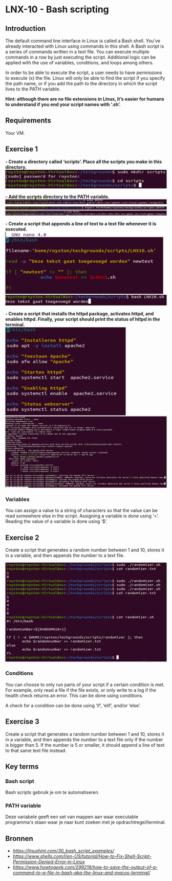 # LNX-10 - Bash scripting

## Introduction
The default command line interface in Linux is called a Bash shell. You’ve already interacted with Linux using commands in this shell.
A Bash script is a series of commands written in a text file. You can execute multiple commands in a row by just executing the script.
Additional logic can be applied with the use of variables, conditions, and loops among others.  

In order to be able to execute the script, a user needs to have permissions to execute (x) the file.
Linux will only be able to find the script if you specify the path name, or if you add the path to the directory in which the script lives to the PATH variable.  

**Hint: although there are no file extensions in Linux, it’s easier for humans to understand if you end your script names with ‘.sh’.**  

## Requirements
Your VM.  

## Exercise 1

**- Create a directory called ‘scripts’. Place all the scripts you make in this directory.**  
![Kijk](https://github.com/Electroybot/cloud-6-repo-Electroybot/blob/main/00_includes/Week%201/LNX-10/01.png?raw=true)  

**- Add the scripts directory to the PATH variable.**  
![Kijk](https://github.com/Electroybot/cloud-6-repo-Electroybot/blob/main/00_includes/Week%201/LNX-10/02%2001.png?raw=true)  
![Kijk](https://github.com/Electroybot/cloud-6-repo-Electroybot/blob/main/00_includes/Week%201/LNX-10/02%2002.png?raw=true)  
![Kijk](https://github.com/Electroybot/cloud-6-repo-Electroybot/blob/main/00_includes/Week%201/LNX-10/02%2003.png?raw=true)  

**- Create a script that appends a line of text to a text file whenever it is executed.**  
![Kijk](https://github.com/Electroybot/cloud-6-repo-Electroybot/blob/main/00_includes/Week%201/LNX-10/03%2001.png?raw=true)  
![Kijk](https://github.com/Electroybot/cloud-6-repo-Electroybot/blob/main/00_includes/Week%201/LNX-10/03%2002.png?raw=true)  

**- Create a script that installs the httpd package, activates httpd, and enables httpd. Finally, your script should print the status of httpd in the terminal.**  
![Kijk](https://github.com/Electroybot/cloud-6-repo-Electroybot/blob/main/00_includes/Week%201/LNX-10/04%2001.png?raw=true)  
![Kijk](https://github.com/Electroybot/cloud-6-repo-Electroybot/blob/main/00_includes/Week%201/LNX-10/04%2002.png?raw=true)  

### Variables

You can assign a value to a string of characters so that the value can be read somewhere else in the script.
Assigning a variable is done using ‘=’.
Reading the value of a variable is done using ‘$<insert variable name here>’.  

## Exercise 2
Create a script that generates a random number between 1 and 10, stores it in a variable, and then appends the number to a text file.  

![Kijk](https://github.com/Electroybot/cloud-6-repo-Electroybot/blob/main/00_includes/Week%201/LNX-10/Ex%2002.png?raw=true)    

### Conditions 
You can choose to only run parts of your script if a certain condition is met. For example, only read a file if the file exists, or only write to a log if the health check returns an error. This can be done using conditions.  

A check for a condition can be done using ‘if’, ‘elif’, and/or ‘else’.   

## Exercise 3
Create a script that generates a random number between 1 and 10, stores it in a variable, and then appends the number to a text file only if the number is bigger than 5. If the number is 5 or smaller, it should append a line of text to that same text file instead.  

## Key terms

### Bash script
Bash scripts gebruik je om te automatiseren.  

### PATH variable
Deze variabele geeft een set van mappen aan waar executable programma's staan waar je naar kunt zoeken met je opdrachtregel/terminal.  

## Bronnen

- *https://linuxhint.com/30_bash_script_examples/*
- *https://www.shells.com/l/en-US/tutorial/How-to-Fix-Shell-Script-Permission-Denied-Error-in-Linux*
- *https://www.howtogeek.com/299219/how-to-save-the-output-of-a-command-to-a-file-in-bash-aka-the-linux-and-macos-terminal/*
